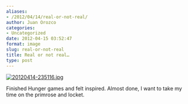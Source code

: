 ```yaml
---
aliases:
- /2012/04/14/real-or-not-real/
author: Juan Orozco
categories:
- Uncategorized
date: 2012-04-15 03:52:47
format: image
slug: real-or-not-real
title: Real or not real…
type: post
---
```


[<img src="http://juanthedesigner.files.wordpress.com/2012/04/20120414-235116.jpg?w=580" alt="20120414-235116.jpg" class="alignnone size-full" data-recalc-dims="1" />][1]

Finished Hunger games and felt inspired. Almost done, I want to take my time on the primrose and locket.

[1]: http://juanthedesigner.files.wordpress.com/2012/04/20120414-235116.jpg?w=580